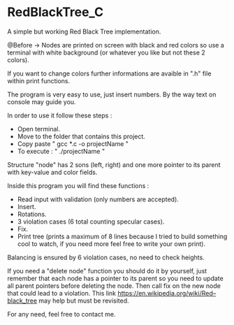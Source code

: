 # RedBlackTree_C
A simple but working Red Black Tree implementation.

@Before -> Nodes are printed on screen with black and red colors so use a terminal with white background (or whatever you like but not these 2 colors).

If you want to change colors further informations are avaible in ".h" file within print functions.

The program is very easy to use, just insert numbers. By the way text on console may guide you.

In order to use it follow these steps :

- Open terminal.
- Move to the folder that contains this project.
- Copy paste " gcc *.c -o projectName "
- To execute : " ./projectName "


Structure "node" has 2 sons (left, right) and one more pointer to its parent with key-value and color fields.

Inside this program you will find these functions :

- Read input with validation (only numbers are accepted).
- Insert.
- Rotations.
- 3 violation cases (6 total counting specular cases).
- Fix.
- Print tree (prints a maximum of 8 lines because I tried to build something cool to watch, if you need more feel free to write your own print).

Balancing is ensured by 6 violation cases, no need to check heights.

If you need a "delete node" function you should do it by yourself, just remember that each node has a pointer 
to its parent so you need to update all parent pointers before deleting the node. Then call fix on the new node
that could lead to a violation. This link https://en.wikipedia.org/wiki/Red–black_tree may help but must be revisited.

For any need, feel free to contact me.
